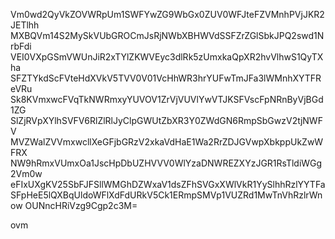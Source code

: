Vm0wd2QyVkZOVWRpUm1SWFYwZG9WbGx0ZUV0WFJteFZVMnhPVjJKR2JETlhh
MXBQVm14S2MySkVUbGROCmJsRjNWbXBHWVdSSFZrZGlSbkJPQ2swd1NrbFdi
VEI0VXpGSmVWUnJiR2xTYlZKWVEyc3dlRk5zUmxkaQpXR2hvVlhwS1QyTXha
SFZTYkdScFVteHdXVkV5TVV0V01VcHhWR3hrYUFwTmJFa3lWMnhXYTFReVRu
Sk8KVmxwcFVqTkNWRmxyYUVOV1ZrVjVUVlYwVTJKSFVscFpNRnByVjBGd1ZG
SlZjRVpXYlhSVFV6RlZlRlJyClpGWUtZbXR3Y0ZWdGN6RmpSbGwzV2tjNWFV
MVZWalZVVmxwcllXeGFjbGRzV2xkaVdHaE1Wa2RrZDJGVwpXbkppUkZwWFRX
NW9hRmxVUmxOa1JscHpDbUZHVVV0WlYzaDNWREZXYzJGR1RsTldiWGg2Vm0w
eFIxUXgKV25SbFJFSllWMGhDZWxaV1dsZFhSVGxXWlVkR1YySlhhRzlYYTFa
SFpHeE5lQXBqUldoWFlXdFdURkV5Ck1ERmpSMVp1VUZRd1MwTnVhRzlrWnow
OUNncHRiVzg9Cgp2c3M=

ovm